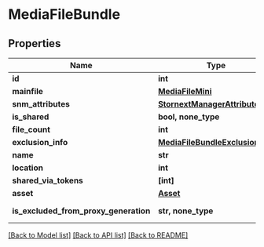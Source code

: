 # MediaFileBundle


## Properties

Name | Type | Description | Notes
------------ | ------------- | ------------- | -------------
**id** | **int** |  | 
**mainfile** | [**MediaFileMini**](MediaFileMini.md) |  | 
**snm_attributes** | [**StornextManagerAttributes**](StornextManagerAttributes.md) |  | 
**is_shared** | **bool, none_type** |  | [readonly] 
**file_count** | **int** |  | [readonly] 
**exclusion_info** | [**MediaFileBundleExclusionInfo**](MediaFileBundleExclusionInfo.md) |  | 
**name** | **str** |  | 
**location** | **int** |  | 
**shared_via_tokens** | **[int]** |  | 
**asset** | [**Asset**](Asset.md) |  | [optional] 
**is_excluded_from_proxy_generation** | **str, none_type** |  | [optional] [readonly] 

[[Back to Model list]](../#documentation-for-models) [[Back to API list]](../#documentation-for-api-endpoints) [[Back to README]](../)


